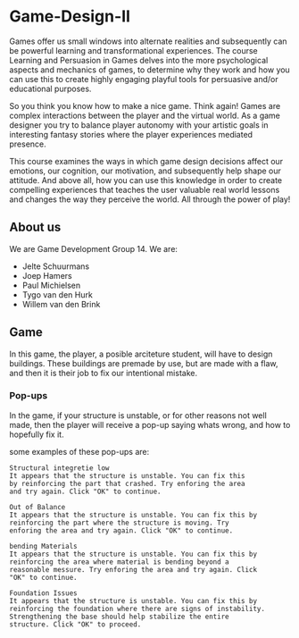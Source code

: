 # Game-Design-II
Games offer us small windows into alternate realities and subsequently can be 
powerful learning and transformational experiences. The course Learning and 
Persuasion in Games delves into the more psychological aspects and mechanics 
of games, to determine why they work and how you can use this to create highly
engaging playful tools for persuasive and/or educational purposes.

So you think you know how to make a nice game. Think again! Games are complex
interactions between the player and the virtual world. As a game designer you
try to balance player autonomy with your artistic goals in interesting fantasy
stories where the player experiences mediated presence.

This course examines the ways in which game design decisions affect our 
emotions, our cognition, our motivation, and subsequently help shape our 
attitude. And above all, how you can use this knowledge in order to create 
compelling experiences that teaches the user valuable real world lessons and
changes the way they perceive the world. All through the power of play!

## About us
We are Game Development Group 14. We are:
- Jelte Schuurmans
- Joep Hamers
- Paul Michielsen
- Tygo van den Hurk
- Willem van den Brink

## Game
In this game, the player, a posible arciteture student, will have to design 
buildings. These buildings are premade by use, but are made with a flaw, and
then it is their job to fix our intentional mistake. 

### Pop-ups
In the game, if your structure is unstable, or for other reasons not well made,
then the player will receive a pop-up saying whats wrong, and how to hopefully
fix it.

some examples of these pop-ups are:
```
Structural integretie low
It appears that the structure is unstable. You can fix this 
by reinforcing the part that crashed. Try enforing the area 
and try again. Click "OK" to continue.
```

```
Out of Balance
It appears that the structure is unstable. You can fix this by
reinforcing the part where the structure is moving. Try 
enforing the area and try again. Click "OK" to continue.
```

```
bending Materials
It appears that the structure is unstable. You can fix this by
reinforcing the area where material is bending beyond a 
reasonable messure. Try enforing the area and try again. Click
"OK" to continue.
```

```
Foundation Issues
It appears that the structure is unstable. You can fix this by
reinforcing the foundation where there are signs of instability.
Strengthening the base should help stabilize the entire
structure. Click "OK" to proceed. 
```
